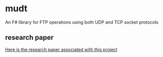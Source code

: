 # mudt
An F# library for FTP operations using both UDP and TCP socket protocols

## research paper

[Here is the research paper associated with this project](https://github.com/czifro-tech/mudt/blob/master/Thesis.pdf)
